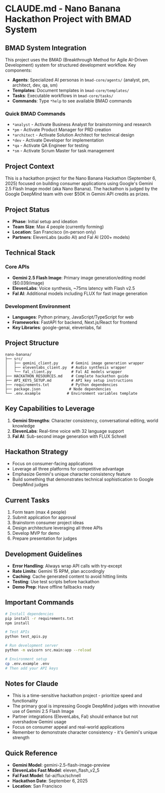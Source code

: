 # CLAUDE.md - Nano Banana Hackathon Project with BMAD System

## BMAD System Integration
This project uses the BMAD (Breakthrough Method for Agile AI-Driven Development) system for structured development workflow. Key components:
- **Agents**: Specialized AI personas in `bmad-core/agents/` (analyst, pm, architect, dev, qa, sm)
- **Templates**: Document templates in `bmad-core/templates/`
- **Tasks**: Executable workflows in `bmad-core/tasks/`
- **Commands**: Type `*help` to see available BMAD commands

### Quick BMAD Commands
- `*analyst` - Activate Business Analyst for brainstorming and research
- `*pm` - Activate Product Manager for PRD creation
- `*architect` - Activate Solution Architect for technical design
- `*dev` - Activate Developer for implementation
- `*qa` - Activate QA Engineer for testing
- `*sm` - Activate Scrum Master for task management

## Project Context
This is a hackathon project for the Nano Banana Hackathon (September 6, 2025) focused on building consumer applications using Google's Gemini 2.5 Flash Image model (aka Nano Banana). The hackathon is judged by the Google DeepMind team with over $50K in Gemini API credits as prizes.

## Project Status
- **Phase**: Initial setup and ideation
- **Team Size**: Max 4 people (currently forming)
- **Location**: San Francisco (in-person only)
- **Partners**: ElevenLabs (audio AI) and Fal AI (200+ models)

## Technical Stack
### Core APIs
- **Gemini 2.5 Flash Image**: Primary image generation/editing model ($0.039/image)
- **ElevenLabs**: Voice synthesis, ~75ms latency with Flash v2.5
- **Fal AI**: Additional models including FLUX for fast image generation

### Development Environment
- **Languages**: Python primary, JavaScript/TypeScript for web
- **Frameworks**: FastAPI for backend, Next.js/React for frontend
- **Key Libraries**: google-genai, elevenlabs, fal

## Project Structure
```
nano-banana/
├── src/
│   ├── gemini_client.py      # Gemini image generation wrapper
│   ├── elevenlabs_client.py  # Audio synthesis wrapper
│   └── fal_client.py         # Fal AI models wrapper
├── HACKATHON_RESOURCES.md    # Complete hackathon guide
├── API_KEYS_SETUP.md         # API key setup instructions
├── requirements.txt          # Python dependencies
├── package.json             # Node dependencies
└── .env.example            # Environment variables template
```

## Key Capabilities to Leverage
1. **Gemini Strengths**: Character consistency, conversational editing, world knowledge
2. **ElevenLabs**: Real-time voice with 32 language support
3. **Fal AI**: Sub-second image generation with FLUX Schnell

## Hackathon Strategy
- Focus on consumer-facing applications
- Leverage all three platforms for competitive advantage
- Emphasize Gemini's unique character consistency feature
- Build something that demonstrates technical sophistication to Google DeepMind judges

## Current Tasks
1. Form team (max 4 people)
2. Submit application for approval
3. Brainstorm consumer project ideas
4. Design architecture leveraging all three APIs
5. Develop MVP for demo
6. Prepare presentation for judges

## Development Guidelines
- **Error Handling**: Always wrap API calls with try-except
- **Rate Limits**: Gemini 15 RPM, plan accordingly
- **Caching**: Cache generated content to avoid hitting limits
- **Testing**: Use test scripts before hackathon
- **Demo Prep**: Have offline fallbacks ready

## Important Commands
```bash
# Install dependencies
pip install -r requirements.txt
npm install

# Test APIs
python test_apis.py

# Run development server
python -m uvicorn src.main:app --reload

# Environment setup
cp .env.example .env
# Then add your API keys
```

## Notes for Claude
- This is a time-sensitive hackathon project - prioritize speed and functionality
- The primary goal is impressing Google DeepMind judges with innovative use of Gemini 2.5 Flash Image
- Partner integrations (ElevenLabs, Fal) should enhance but not overshadow Gemini usage
- Focus on consumer appeal and real-world applications
- Remember to demonstrate character consistency - it's Gemini's unique strength

## Quick Reference
- **Gemini Model**: gemini-2.5-flash-image-preview
- **ElevenLabs Fast Model**: eleven_flash_v2_5
- **Fal Fast Model**: fal-ai/flux/schnell
- **Hackathon Date**: September 6, 2025
- **Location**: San Francisco